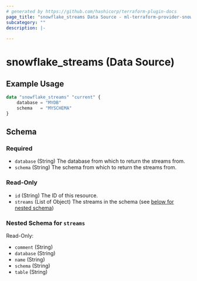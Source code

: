```yaml
---
# generated by https://github.com/hashicorp/terraform-plugin-docs
page_title: "snowflake_streams Data Source - ml-terraform-provider-snowflake"
subcategory: ""
description: |-
  
---
```


# snowflake_streams (Data Source)



## Example Usage

```terraform
data "snowflake_streams" "current" {
    database = "MYDB"
    schema   = "MYSCHEMA"
}
```

<!-- schema generated by tfplugindocs -->
## Schema

### Required

- `database` (String) The database from which to return the streams from.
- `schema` (String) The schema from which to return the streams from.

### Read-Only

- `id` (String) The ID of this resource.
- `streams` (List of Object) The streams in the schema (see [below for nested schema](#nestedatt--streams))

<a id="nestedatt--streams"></a>
### Nested Schema for `streams`

Read-Only:

- `comment` (String)
- `database` (String)
- `name` (String)
- `schema` (String)
- `table` (String)


